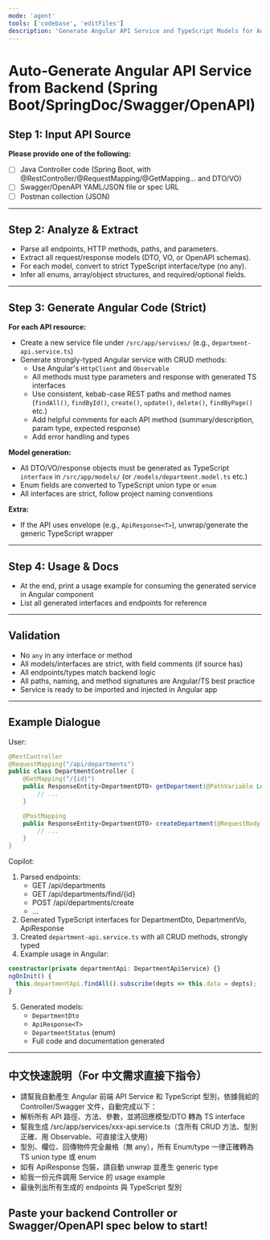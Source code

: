 ```yaml
---
mode: 'agent'
tools: ['codebase', 'editFiles']
description: 'Generate Angular API Service and TypeScript Models for Automated Backend Integration'
---
```


# Auto-Generate Angular API Service from Backend (Spring Boot/SpringDoc/Swagger/OpenAPI)

## Step 1: Input API Source

**Please provide one of the following:**
- [ ] Java Controller code (Spring Boot, with @RestController/@RequestMapping/@GetMapping... and DTO/VO)
- [ ] Swagger/OpenAPI YAML/JSON file or spec URL
- [ ] Postman collection (JSON)

---

## Step 2: Analyze & Extract

- Parse all endpoints, HTTP methods, paths, and parameters.
- Extract all request/response models (DTO, VO, or OpenAPI schemas).
- For each model, convert to strict TypeScript interface/type (no any).
- Infer all enums, array/object structures, and required/optional fields.

---

## Step 3: Generate Angular Code (Strict)

**For each API resource:**
- Create a new service file under `/src/app/services/` (e.g., `department-api.service.ts`)
- Generate strongly-typed Angular service with CRUD methods:
  - Use Angular's `HttpClient` and `Observable`
  - All methods must type parameters and response with generated TS interfaces
  - Use consistent, kebab-case REST paths and method names (`findAll()`, `findById()`, `create()`, `update()`, `delete()`, `findByPage()` etc.)
  - Add helpful comments for each API method (summary/description, param type, expected response)
  - Add error handling and types

**Model generation:**
- All DTO/VO/response objects must be generated as TypeScript `interface` in `/src/app/models/` (or `/models/department.model.ts` etc.)
- Enum fields are converted to TypeScript union type or `enum`
- All interfaces are strict, follow project naming conventions

**Extra:**
- If the API uses envelope (e.g., `ApiResponse<T>`), unwrap/generate the generic TypeScript wrapper

---

## Step 4: Usage & Docs

- At the end, print a usage example for consuming the generated service in Angular component
- List all generated interfaces and endpoints for reference

---

## Validation

- No `any` in any interface or method
- All models/interfaces are strict, with field comments (if source has)
- All endpoints/types match backend logic
- All paths, naming, and method signatures are Angular/TS best practice
- Service is ready to be imported and injected in Angular app

---

## Example Dialogue

User:  
```java
@RestController
@RequestMapping("/api/departments")
public class DepartmentController {
    @GetMapping("/{id}")
    public ResponseEntity<DepartmentDTO> getDepartment(@PathVariable Long id) {
        // ...
    }

    @PostMapping
    public ResponseEntity<DepartmentDTO> createDepartment(@RequestBody DepartmentDTO department) {
        // ...
    }
}
```

Copilot:
1. Parsed endpoints:  
   - GET /api/departments
   - GET /api/departments/find/{id}
   - POST /api/departments/create
   - ...
2. Generated TypeScript interfaces for DepartmentDto, DepartmentVo, ApiResponse<T>
3. Created `department-api.service.ts` with all CRUD methods, strongly typed
4. Example usage in Angular:

```typescript
constructor(private departmentApi: DepartmentApiService) {}
ngOnInit() {
  this.departmentApi.findAll().subscribe(depts => this.data = depts);
}
```
5. Generated models:
   - `DepartmentDto`
   - `ApiResponse<T>`
   - `DepartmentStatus` (enum)
   - Full code and documentation generated
---

## 中文快速說明（For 中文需求直接下指令）
- 請幫我自動產生 Angular 前端 API Service 和 TypeScript 型別，依據我給的 Controller/Swagger 文件，自動完成以下：
- 解析所有 API 路徑、方法、參數，並將回應模型/DTO 轉為 TS interface
- 幫我生成 /src/app/services/xxx-api.service.ts（含所有 CRUD 方法、型別正確、用 Observable、可直接注入使用）
- 型別、欄位、回傳物件完全嚴格（無 any），所有 Enum/type 一律正確轉為 TS union type 或 enum
- 如有 ApiResponse<T> 包裝，請自動 unwrap 並產生 generic type
- 給我一份元件調用 Service 的 usage example
- 最後列出所有生成的 endpoints 與 TypeScript 型別

## Paste your backend Controller or Swagger/OpenAPI spec below to start!

